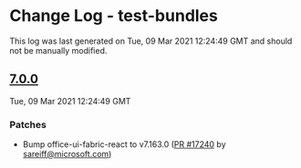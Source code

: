 # Change Log - test-bundles

This log was last generated on Tue, 09 Mar 2021 12:24:49 GMT and should not be manually modified.

<!-- Start content -->

## [7.0.0](https://github.com/microsoft/fluentui/tree/test-bundles_v7.0.0)

Tue, 09 Mar 2021 12:24:49 GMT

### Patches

- Bump office-ui-fabric-react to v7.163.0 ([PR #17240](https://github.com/microsoft/fluentui/pull/17240) by sareiff@microsoft.com)
